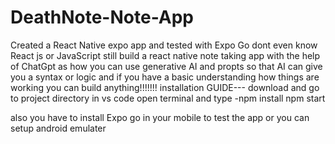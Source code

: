 # DeathNote-Note-App
Created a React Native expo app and tested with Expo Go 
dont even know React js or JavaScript still build a react native note taking app with the help of ChatGpt as
how you can use generative AI and propts so that AI can give you a syntax or logic and if you 
have a basic understanding how things are working you can build anything!!!!!!!
installation GUIDE---
download and go to project directory in vs code
open terminal and type
-npm install
npm start

also you have to install Expo go in your mobile to test the app or you can setup android emulater 
